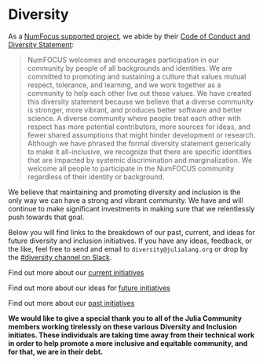 # Diversity

As a [NumFocus supported project](https://numfocus.org), we abide by their [Code of Conduct and Diversity Statement](https://numfocus.org/code-of-conduct):

> NumFOCUS welcomes and encourages participation in our community by people of all backgrounds and identities. We are committed to promoting and sustaining a culture that values mutual respect, tolerance, and learning, and we work together as a community to help each other live out these values.
> We have created this diversity statement because we believe that a diverse community is stronger, more vibrant, and produces better software and better science. A diverse community where people treat each other with respect has more potential contributors, more sources for ideas, and fewer shared assumptions that might hinder development or research.
> Although we have phrased the formal diversity statement generically to make it all-inclusive, we recognize that there are specific identities that are impacted by systemic discrimination and marginalization. We welcome all people to participate in the NumFOCUS community regardless of their identity or background.

We believe that maintaining and promoting diversity and inclusion is the only way we can have a strong and vibrant community. We have and will continue to make significant investments in making sure that we relentlessly push towards that goal.

Below you will find links to the breakdown of our past, current, and ideas for future diversity and inclusion initiatives. If you have any ideas, feedback, or the like, feel free to send and email to `diversity@julialang.org` or drop by the [#diversity channel on Slack](https://julialang.org/slack/).


Find out more about our [current initiatives](/diversity/current/)

Find out more about our ideas for [future initiatives](/diversity/ideas/)

Find out more about our [past initiatives](/diversity/past/)

__We would like to give a special thank you to all of the Julia Community members working tirelessly on these various Diversity and Inclusion initiates. These individuals are taking time away from their technical work in order to help promote a more inclusive and equitable community, and for that, we are in their debt.__
